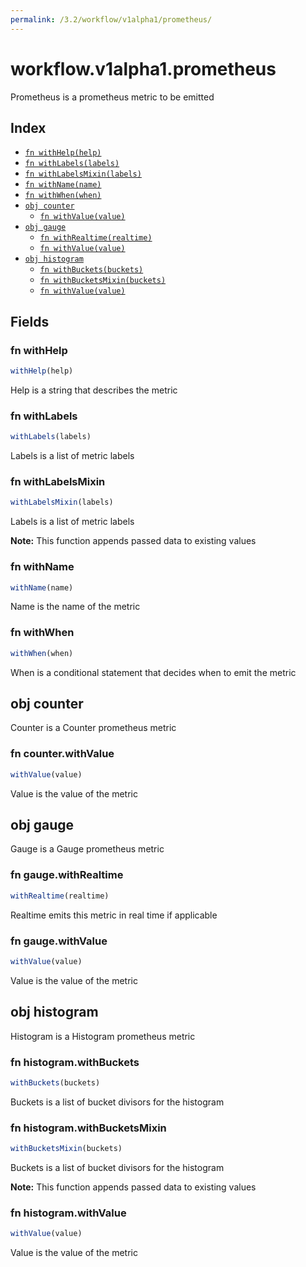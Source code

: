 ```yaml
---
permalink: /3.2/workflow/v1alpha1/prometheus/
---
```


# workflow.v1alpha1.prometheus

Prometheus is a prometheus metric to be emitted

## Index

* [`fn withHelp(help)`](#fn-withhelp)
* [`fn withLabels(labels)`](#fn-withlabels)
* [`fn withLabelsMixin(labels)`](#fn-withlabelsmixin)
* [`fn withName(name)`](#fn-withname)
* [`fn withWhen(when)`](#fn-withwhen)
* [`obj counter`](#obj-counter)
  * [`fn withValue(value)`](#fn-counterwithvalue)
* [`obj gauge`](#obj-gauge)
  * [`fn withRealtime(realtime)`](#fn-gaugewithrealtime)
  * [`fn withValue(value)`](#fn-gaugewithvalue)
* [`obj histogram`](#obj-histogram)
  * [`fn withBuckets(buckets)`](#fn-histogramwithbuckets)
  * [`fn withBucketsMixin(buckets)`](#fn-histogramwithbucketsmixin)
  * [`fn withValue(value)`](#fn-histogramwithvalue)

## Fields

### fn withHelp

```ts
withHelp(help)
```

Help is a string that describes the metric

### fn withLabels

```ts
withLabels(labels)
```

Labels is a list of metric labels

### fn withLabelsMixin

```ts
withLabelsMixin(labels)
```

Labels is a list of metric labels

**Note:** This function appends passed data to existing values

### fn withName

```ts
withName(name)
```

Name is the name of the metric

### fn withWhen

```ts
withWhen(when)
```

When is a conditional statement that decides when to emit the metric

## obj counter

Counter is a Counter prometheus metric

### fn counter.withValue

```ts
withValue(value)
```

Value is the value of the metric

## obj gauge

Gauge is a Gauge prometheus metric

### fn gauge.withRealtime

```ts
withRealtime(realtime)
```

Realtime emits this metric in real time if applicable

### fn gauge.withValue

```ts
withValue(value)
```

Value is the value of the metric

## obj histogram

Histogram is a Histogram prometheus metric

### fn histogram.withBuckets

```ts
withBuckets(buckets)
```

Buckets is a list of bucket divisors for the histogram

### fn histogram.withBucketsMixin

```ts
withBucketsMixin(buckets)
```

Buckets is a list of bucket divisors for the histogram

**Note:** This function appends passed data to existing values

### fn histogram.withValue

```ts
withValue(value)
```

Value is the value of the metric